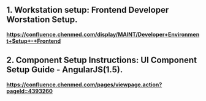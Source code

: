 ## 1. Workstation setup: Frontend Developer Worstation Setup.


__https://confluence.chenmed.com/display/MAINT/Developer+Environment+Setup+-+Frontend__

## 2. Component Setup Instructions: UI Component Setup Guide - AngularJS(1.5).

__https://confluence.chenmed.com/pages/viewpage.action?pageId=4393260__